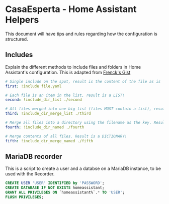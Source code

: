 # CasaEsperta - Home Assistant Helpers

This document will have tips and rules regarding how the configuration is structured.

## Includes
Explain the different methods to include files and folders in Home Assistant's configuration. This is adapted from [Frenck's Gist](https://gist.github.com/frenck/20a3236cf64bf5bbcb907ecc7cf665cd)

```yaml
# Single include on the spot, result is the content of the file as is
first: !include file.yaml

# Each file is an item in the list, result is a LIST!
second: !include_dir_list ./second

# All files merged into one big list (files MUST contain a list), result is a LIST!
third: !include_dir_merge_list ./third

# Merge all files into a directory using the filename as the key. Result is a DICTIONARY!
fourth: !include_dir_named ./fourth

# Merge contents of all files. Result is a DICTIONARY!
fifth: !include_dir_merge_named ./fifth
```

## MariaDB recorder
This is a script to create a user and a databse on a MariaDB instance, to be used with the Recorder.

```SQL
CREATE USER 'USER' IDENTIFIED by 'PASSWORD';
CREATE DATABASE IF NOT EXISTS homeassistant;
GRANT ALL PRIVILEGES ON `homeassistant%`.* TO 'USER';
FLUSH PRIVILEGES;
```
